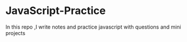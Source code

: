 # JavaScript-Practice
In this repo ,I write notes and practice javascript with questions and mini projects 
